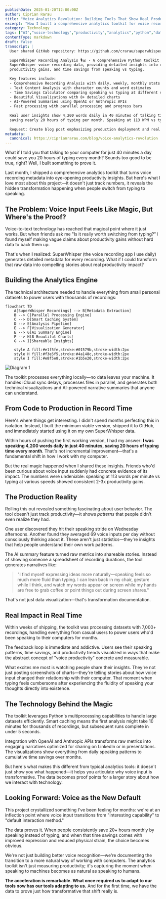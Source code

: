 ```yaml
---
publishDate: 2025-01-20T12:00:00Z
author: Ciprian Rarau
title: "Voice Analytics Revolution: Building Tools That Show Real Productivity Impact"
excerpt: "How I built a comprehensive analytics toolkit for voice recordings that reveals the hidden productivity gains from speaking instead of typing—with real numbers that'll surprise you."
category: Technology
tags: ["AI","voice-technology","productivity","analytics","python","data-visualization"]
contentType: markdown
draft: false
transcript: |
  User shared GitHub repository: https://github.com/crarau/superwhisper-analysis
  
  SuperWhisper Recording Analysis 🎙️📊 - A comprehensive Python toolkit for analyzing 
  SuperWhisper voice recording data, providing detailed insights into recording habits, 
  productivity gains, and time savings from speaking vs typing.
  
  Key features include:
  - Comprehensive Recording Analysis with daily, weekly, monthly stats
  - Text Content Analysis with character counts and word estimates  
  - Time Savings Calculator comparing speaking vs typing at different speeds
  - Beautiful Visualizations with 8+ detailed charts
  - AI-Powered Summaries using OpenAI or Anthropic APIs
  - Fast processing with parallel processing and progress bars
  
  Real user insights show 4,200 words daily in 40 minutes of talking time, 
  saving nearly 20 hours of typing per month. Speaking at 113 WPM vs typing.
  
  Request: Create blog post emphasizing production deployment and real customer impact.
metadata:
  canonical: https://ciprianrarau.com/blog/voice-analytics-revolution
---
```


What if I told you that talking to your computer for just 40 minutes a day could save you 20 hours of typing every month? Sounds too good to be true, right? Well, I built something to prove it.

Last month, I shipped a comprehensive analytics toolkit that turns voice recording metadata into eye-opening productivity insights. But here's what I love most about this project—it doesn't just track numbers, it reveals the hidden transformation happening when people switch from typing to speaking.

## The Problem: Voice Input Feels Like Magic, But Where's the Proof?

Voice-to-text technology has reached that magical point where it just works. But when friends ask me "Is it really worth switching from typing?" I found myself making vague claims about productivity gains without hard data to back them up.

That's when I realized: SuperWhisper (the voice recording app I use daily) generates detailed metadata for every recording. What if I could transform that raw data into compelling stories about real productivity impact?

## Building the Analytics Engine

The technical architecture needed to handle everything from small personal datasets to power users with thousands of recordings:

```mermaid
flowchart TD
    A[SuperWhisper Recordings] --> B[Metadata Extraction]
    B --> C[Parallel Processing Engine]
    C --> D[Smart Caching System]
    D --> E[Analysis Pipeline]
    E --> F[Visualization Generator]
    E --> G[AI Summary Engine]
    F --> H[8 Beautiful Charts]
    G --> I[Shareable Insights]
    
    style A fill:#e1f5fe,stroke:#01579b,stroke-width:2px
    style H fill:#f3e5f5,stroke:#4a148c,stroke-width:2px
    style I fill:#e8f5e8,stroke:#1b5e20,stroke-width:2px
```

![Diagram 1](/images/diagrams/voice-analytics-revolution-diagram-cdc31cfc.png?v=430261b9)

The toolkit processes everything locally—no data leaves your machine. It handles iCloud sync delays, processes files in parallel, and generates both technical visualizations and AI-powered narrative summaries that anyone can understand.

## From Code to Production in Record Time

Here's where things get interesting. I didn't spend months perfecting this in isolation. Instead, I built the minimum viable version, shipped it to GitHub, and immediately started using it on my own SuperWhisper data.

Within hours of pushing the first working version, I had my answer: **I was speaking 4,200 words daily in just 40 minutes, saving 20 hours of typing time every month**. That's not incremental improvement—that's a fundamental shift in how I work with my computer.

But the real magic happened when I shared these insights. Friends who'd been curious about voice input suddenly had concrete evidence of its impact. The numbers were undeniable: speaking at 113 words per minute vs typing at various speeds showed consistent 2-3x productivity gains.

## The Production Reality

Rolling this out revealed something fascinating about user behavior. The tool doesn't just track productivity—it shows *patterns* that people didn't even realize they had.

One user discovered they hit their speaking stride on Wednesday afternoons. Another found they averaged 69 voice inputs per day without consciously thinking about it. These aren't just statistics—they're insights that help people understand their own work patterns.

The AI summary feature turned raw metrics into shareable stories. Instead of showing someone a spreadsheet of recording durations, the tool generates narratives like:

> "I find myself expressing ideas more naturally—speaking feels so much more fluid than typing. I can lean back in my chair, gesture while I think, and watch my words appear on screen while my hands are free to grab coffee or point things out during screen shares."

That's not just data visualization—that's transformation documentation.

## Real Impact in Real Time

Within weeks of shipping, the toolkit was processing datasets with 7,000+ recordings, handling everything from casual users to power users who'd been speaking to their computers for months.

The feedback loop is immediate and addictive. Users see their speaking patterns, time savings, and productivity trends visualized in ways that make the abstract concept of "voice productivity" concrete and measurable.

What excites me most is watching people share their insights. They're not just posting screenshots of charts—they're telling stories about how voice input changed their relationship with their computer. That moment when typing feels cumbersome after experiencing the fluidity of speaking your thoughts directly into existence.

## The Technology Behind the Magic

The toolkit leverages Python's multiprocessing capabilities to handle large datasets efficiently. Smart caching means the first analysis might take 10 minutes for thousands of recordings, but subsequent runs complete in under 5 seconds.

Integration with OpenAI and Anthropic APIs transforms raw metrics into engaging narratives optimized for sharing on LinkedIn or in presentations. The visualizations show everything from daily speaking patterns to cumulative time savings over months.

But here's what makes this different from typical analytics tools: it doesn't just show you what happened—it helps you articulate why voice input is transformative. The data becomes proof points for a larger story about how we interact with technology.

## Looking Forward: Voice as the New Default

This project crystallized something I've been feeling for months: we're at an inflection point where voice input transitions from "interesting capability" to "default interaction method."

The data proves it. When people consistently save 20+ hours monthly by speaking instead of typing, and when that time savings comes with improved expression and reduced physical strain, the choice becomes obvious.

We're not just building better voice recognition—we're documenting the transition to a more natural way of working with computers. The analytics toolkit isn't just measuring productivity; it's capturing the moment when speaking to machines becomes as natural as speaking to humans.

**The acceleration is remarkable. What once required us to adapt to our tools now has our tools adapting to us.** And for the first time, we have the data to prove just how transformative that shift really is. 